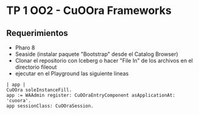 # TP 1 OO2 - CuOOra Frameworks

## Requerimientos
- Pharo 8
- Seaside (instalar paquete "Bootstrap" desde el Catalog Browser)
- Clonar el repositorio con Iceberg o hacer "File In" de los archivos en el directorio fileout
- ejecutar en el Playground las siguiente lineas
```smalltalk
| app |
CuOOra soleInstanceFill.
app := WAAdmin register: CuOOraEntryComponent asApplicationAt: 'cuoora'.
app sessionClass: CuOOraSession.
```
